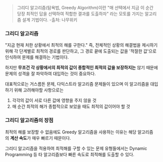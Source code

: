 > 그리디 알고리즘(탐욕법, Greedy Algorithm)이란 "매 선택에서 지금 이 순간 당장 최적인 답을 선택하여 적합한 결과를 도출하자" 라는 모토를 가지는 알고리즘 설계 기법이다. -출처: 나무위키

 

### 그리디 알고리즘

"지금 현재 처한 상황에서 최적의 해를 구한다." 즉, 전체적인 상황의 해결법을 제시하기 위해 각 단계별로 최적의 경로를 판단하고, 그 경로 끝에 도출되는 값을 '적절한 값'으로 인식하여 문제를 해결하는 기법이다.

하지만 **무조건 각 상황에서의 최적의 값이 종합적인 최적의 값을 보장하지는** 않기 때문에 문제의 성격을 잘 파악하여 대입하는 것이 중요하다.

대표적으로는 거스름돈 문제, 다익스트라 알고리즘 문제들이 있으며 이 알고리즘을 대입하기 위해 고려해야할 사항으로는

1. 각각의 값이 서로 다른 값에 영향을 주지 않을 것
2. 매 순간 최적의 해가 종합적으로 보았을 때도 최적의 값이어야 할 것

### **그리디 알고리즘의 장점**

최적의 해를 보장할 수 없음에도 Greedy 알고리즘을 사용하는 이유는 해당 알고리즘의 **계산 속도**가 매우 빠르기 때문이다.

그리디 알고리즘을 적용하여 최적해를 구할 수 있는 문제 유형들에서는 Dynamic Programming 등 타 알고리즘보다 빠른 속도로 최적해를 도출할 수 있다.

